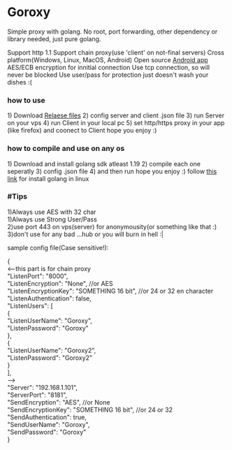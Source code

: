 # Goroxy
Simple proxy with golang. No root, port forwarding, other dependency or library needed, just pure golang.

Support http 1.1 
Support chain proxy(use 'client' on not-final servers)
Cross platform(Windows, Linux, MacOS, Android)
Open source <a href="https://github.com/khordady/Goroxy_Android">Android app</a>
AES/ECB encryption for innitial connection
Use tcp connection, so will never be blocked
Use user/pass for protection
just doesn't wash your dishes :(

<h3>how to use</h3>
1) Download <a href="https://github.com/khordady/goroxy/releases">Relaese files</a>
2) config server and client .json file
3) run Server on your vps
4) run Client in your local pc
5) set http/https proxy in your app (like firefox) and coonect to Client
hope you enjoy :)

<h3>how to compile and use on any os</h3>
1) Download and install golang sdk atleast 1.19
2) compile each one seperatly
3) config .json file
4) and then run
hope you enjoy  :)
follow <a href="https://golangdocs.com/install-go-linux">this link</a> for install golang in linux

<h3>#Tips</h3>
1)Always use AES with 32 char</br>
1)Always use Strong User/Pass</br>
2)use port 443 on vps(server) for anonymousity(or something like that :)</br>
3)don't use for any bad ...hub or you will burn in hell :|</br>

sample config file(Case sensitive!):</br>

{</br>
<--this part is for chain proxy</br>
  "ListenPort": "8000",</br>
  "ListenEncryption": "None", //or AES</br>
  "ListenEncryptionKey": "SOMETHING 16 bit", //or 24 or 32 en character</br>
  "ListenAuthentication": false,</br>
  "ListenUsers": [</br>
    {</br>
      "ListenUserName": "Goroxy",</br>
      "ListenPassword": "Goroxy"</br>
    },</br>
    {</br>
      "ListenUserName": "Goroxy2",</br>
      "ListenPassword": "Goroxy2"</br>
    }</br>
  ],</br>
  --></br>
  "Server": "192.168.1.101",</br>
  "ServerPort": "8181",</br>
  "SendEncryption": "AES",  //or None</br>
  "SendEncryptionKey": "SOMETHING 16 bit", //or 24 or 32</br>
  "SendAuthentication": true,</br>
  "SendUserName": "Goroxy",</br>
  "SendPassword": "Goroxy"</br>
}</br>
